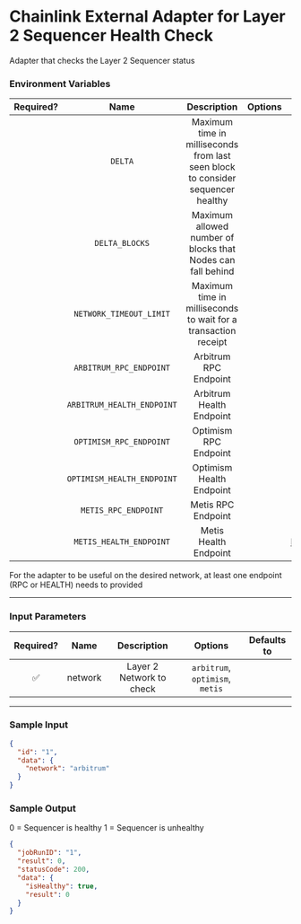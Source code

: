 # Chainlink External Adapter for Layer 2 Sequencer Health Check

Adapter that checks the Layer 2 Sequencer status

### Environment Variables

| Required? |            Name            |                                   Description                                   | Options |                 Defaults to                  |
| :-------: | :------------------------: | :-----------------------------------------------------------------------------: | :-----: | :------------------------------------------: |
|           |          `DELTA`           | Maximum time in milliseconds from last seen block to consider sequencer healthy |         |                120000 (2 min)                |
|           |       `DELTA_BLOCKS`       |           Maximum allowed number of blocks that Nodes can fall behind           |         |                      6                       |
|           |  `NETWORK_TIMEOUT_LIMIT`   |         Maximum time in milliseconds to wait for a transaction receipt          |         |                5000 (5 secs)                 |
|           |  `ARBITRUM_RPC_ENDPOINT`   |                              Arbitrum RPC Endpoint                              |         |         https://arb1.arbitrum.io/rpc         |
|           | `ARBITRUM_HEALTH_ENDPOINT` |                            Arbitrum Health Endpoint                             |         |                                              |
|           |  `OPTIMISM_RPC_ENDPOINT`   |                              Optimism RPC Endpoint                              |         |         https://mainnet.optimism.io          |
|           | `OPTIMISM_HEALTH_ENDPOINT` |                            Optimism Health Endpoint                             |         | https://mainnet-sequencer.optimism.io/health |
|           |    `METIS_RPC_ENDPOINT`    |                               Metis RPC Endpoint                                |         |    https://andromeda.metis.io/?owner=1088    |
|           |  `METIS_HEALTH_ENDPOINT`   |                              Metis Health Endpoint                              |         |  https://tokenapi.metis.io/andromeda/health  |

For the adapter to be useful on the desired network, at least one endpoint (RPC or HEALTH) needs to provided

---

### Input Parameters

| Required? |  Name   |       Description        |             Options             | Defaults to |
| :-------: | :-----: | :----------------------: | :-----------------------------: | :---------: |
|    ✅     | network | Layer 2 Network to check | `arbitrum`, `optimism`, `metis` |             |

---

### Sample Input

```json
{
  "id": "1",
  "data": {
    "network": "arbitrum"
  }
}
```

### Sample Output

0 = Sequencer is healthy
1 = Sequencer is unhealthy

```json
{
  "jobRunID": "1",
  "result": 0,
  "statusCode": 200,
  "data": {
    "isHealthy": true,
    "result": 0
  }
}
```
